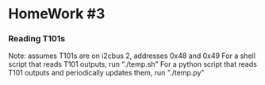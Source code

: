 # HomeWork #3

### Reading T101s

Note: assumes T101s are on i2cbus 2, addresses 0x48 and 0x49
For a shell script that reads T101 outputs, run "./temp.sh"
For a python script that reads T101 outputs and periodically updates them, run "./temp.py"
